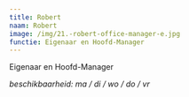 ```yaml
---
title: Robert
naam: Robert
image: /img/21.-robert-office-manager-e.jpg
functie: Eigenaar en Hoofd-Manager
---
```


Eigenaar en Hoofd-Manager

*beschikbaarheid: ma / di / wo / do / vr*